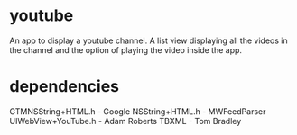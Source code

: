# youtube
An app to display a youtube channel. A list view displaying all the videos in the channel and the option of playing the video inside the app.

# dependencies
GTMNSString+HTML.h - Google
NSString+HTML.h - MWFeedParser
UIWebView+YouTube.h - Adam Roberts
TBXML - Tom Bradley